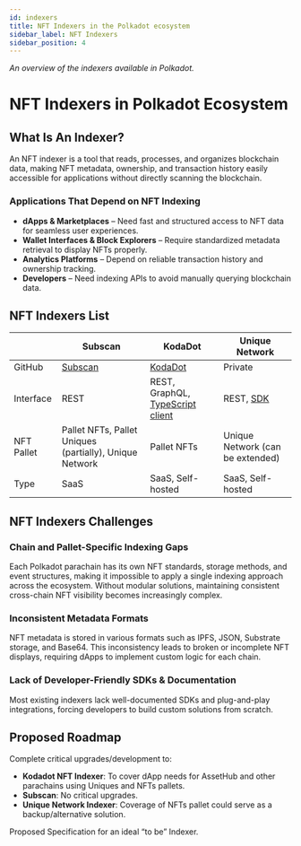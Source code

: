 ```yaml
---
id: indexers
title: NFT Indexers in the Polkadot ecosystem
sidebar_label: NFT Indexers
sidebar_position: 4 
---
```


_An overview of the indexers available in Polkadot._

# NFT Indexers in Polkadot Ecosystem


## What Is An Indexer?

An NFT indexer is a tool that reads, processes, and organizes blockchain data, making NFT metadata, ownership, and transaction history easily accessible for applications without directly scanning the blockchain.

### Applications That Depend on NFT Indexing

- **dApps & Marketplaces** – Need fast and structured access to NFT data for seamless user experiences.
- **Wallet Interfaces & Block Explorers** – Require standardized metadata retrieval to display NFTs properly.
- **Analytics Platforms** – Depend on reliable transaction history and ownership tracking.
- **Developers** – Need indexing APIs to avoid manually querying blockchain data.

## NFT Indexers List

|             | Subscan                          | KodaDot                          | Unique Network           |
|-------------|----------------------------------|----------------------------------|--------------------------|
| GitHub      | [Subscan](https://github.com/subscan-explorer) | [KodaDot](https://github.com/kodadot/stick) | Private                  |
| Interface   | REST                             | REST, GraphQL, [TypeScript client](https://github.com/kodadot/uniquery)                     | REST, [SDK](https://www.npmjs.com/package/@unique-nft/sdk)                 |
| NFT Pallet  | Pallet NFTs, Pallet Uniques (partially), Unique Network | Pallet NFTs                      | Unique Network (can be extended) |
| Type        | SaaS                             | SaaS, Self-hosted                | SaaS, Self-hosted        |

## NFT Indexers Challenges

### Chain and Pallet-Specific Indexing Gaps

Each Polkadot parachain has its own NFT standards, storage methods, and event structures, making it impossible to apply a single indexing approach across the ecosystem. Without modular solutions, maintaining consistent cross-chain NFT visibility becomes increasingly complex.

### Inconsistent Metadata Formats

NFT metadata is stored in various formats such as IPFS, JSON, Substrate storage, and Base64. This inconsistency leads to broken or incomplete NFT displays, requiring dApps to implement custom logic for each chain.

### Lack of Developer-Friendly SDKs & Documentation

Most existing indexers lack well-documented SDKs and plug-and-play integrations, forcing developers to build custom solutions from scratch.

## Proposed Roadmap

Complete critical upgrades/development to:

- **Kodadot NFT Indexer**: To cover dApp needs for AssetHub and other parachains using Uniques and NFTs pallets.
- **Subscan**: No critical upgrades.
- **Unique Network Indexer**: Coverage of NFTs pallet could serve as a backup/alternative solution.

Proposed Specification for an ideal “to be” Indexer.
